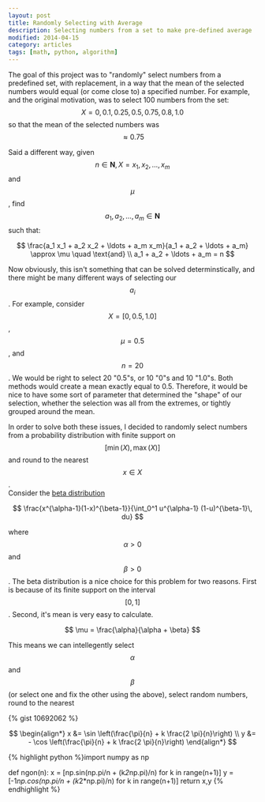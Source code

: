 ```yaml
---
layout: post
title: Randomly Selecting with Average
description: Selecting numbers from a set to make pre-defined average
modified: 2014-04-15
category: articles
tags: [math, python, algorithm]
---
```


The goal of this project was to "randomly" select numbers from a predefined set, with replacement, in a way that the mean of the selected numbers would equal (or come close to) a specified number.
For example, and the original motivation, was to select 100 numbers from the set: $$ X = {0, 0.1, 0.25, 0.5, 0.75, 0.8, 1.0} $$
so that the mean of the selected numbers was $$ \approx 0.75 $$

Said a different way, given $$ n \in \mathbf{N}, X = {x_1, x_2, \ldots, x_m} $$ and $$ \mu $$, find $$ a_1, a_2, \ldots, a_m \in \mathbf{N}$$ such that:

$$
\frac{a_1 x_1 + a_2 x_2 + \ldots + a_m x_m}{a_1 + a_2 + \ldots + a_m} \approx \mu \quad \text{and} \\
a_1 + a_2 + \ldots + a_m = n
$$

Now obviously, this isn't something that can be solved determinstically, and there might be many different ways of selecting our $$ a_i $$.
For example, consider $$ X = [0, 0.5, 1.0] $$, $$ \mu = 0.5 $$, and $$ n = 20 $$.
We would be right to select 20 "0.5"s, or 10 "0"s and 10 "1.0"s.
Both methods would create a mean exactly equal to 0.5.
Therefore, it would be nice to have some sort of parameter that determined the "shape" of our selection, whether the selection was all from the extremes, or tightly grouped around the mean.

In order to solve both these issues, I decided to randomly select numbers from a probability distribution with finite support on $$ [\min(X), \max(X)] $$ and round to the nearest $$ x \in X $$.  
Consider the [beta distribution](http://en.wikipedia.org/wiki/Beta_distribution) 

$$ \frac{x^{\alpha-1}(1-x)^{\beta-1}}{\int_0^1 u^{\alpha-1} (1-u)^{\beta-1}\, du} $$

where $$ \alpha > 0 $$ and $$ \beta > 0 $$.
The beta distribution is a nice choice for this problem for two reasons. 
First is because of its finite support on the interval $$ [0, 1] $$.
Second, it's mean is very easy to calculate.

$$ \mu = \frac{\alpha}{\alpha + \beta} $$

This means we can intellegently select $$ \alpha $$ and $$ \beta $$ (or select one and fix the other using the above), select random numbers, round to the nearest 

{% gist 10692062 %}

$$
\begin{align*}
x &= \sin \left(\frac{\pi}{n} + k \frac{2 \pi}{n}\right) \\
y &= - \cos \left(\frac{\pi}{n} + k \frac{2 \pi}{n}\right)
\end{align*}
$$


{% highlight python %}import numpy as np

def ngon(n):
    x = [np.sin(np.pi/n + (k*2*np.pi)/n) for k in range(n+1)]
    y = [-1*np.cos(np.pi/n + (k*2*np.pi)/n) for k in range(n+1)]
    return x,y
{% endhighlight %}

